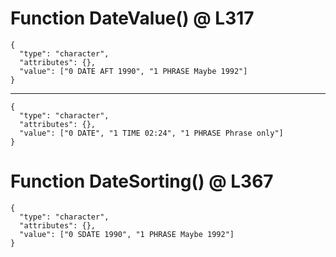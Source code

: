 # Function DateValue() @ L317

    {
      "type": "character",
      "attributes": {},
      "value": ["0 DATE AFT 1990", "1 PHRASE Maybe 1992"]
    }

---

    {
      "type": "character",
      "attributes": {},
      "value": ["0 DATE", "1 TIME 02:24", "1 PHRASE Phrase only"]
    }

# Function DateSorting() @ L367

    {
      "type": "character",
      "attributes": {},
      "value": ["0 SDATE 1990", "1 PHRASE Maybe 1992"]
    }

